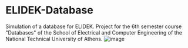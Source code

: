 # ELIDEK-Database
Simulation of a database for ELIDEK. Project for the 6th semester course "Databases" of the School of Electrical and Computer Engineering of the National Technical University of Athens.
![image](https://user-images.githubusercontent.com/62098670/172059410-343cf6ef-f8ba-43ca-9e2e-95878dcd0fbd.png)
